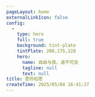 ```yaml
---
pageLayout: home
externalLinkIcon: false
config:
  -
    type: hero
    full: true
    background: tint-plate
    tintPlate: 200,175,228
    hero:
      name: 自由与我，遥不可及
      tagline: null
      text: null
title: 愿你如愿
createTime: 2025/05/04 16:41:37
---
```

